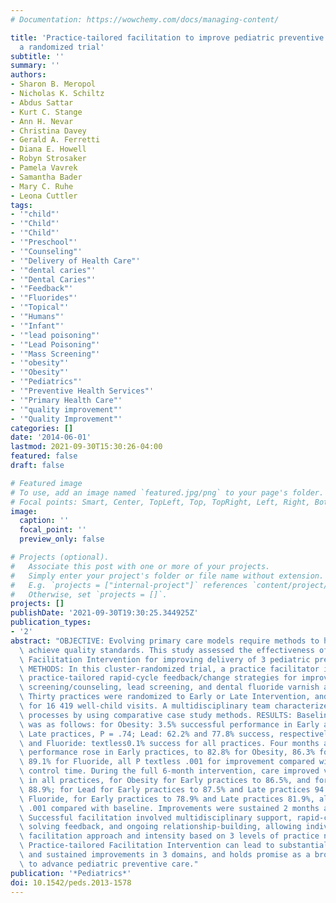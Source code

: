 ```yaml
---
# Documentation: https://wowchemy.com/docs/managing-content/

title: 'Practice-tailored facilitation to improve pediatric preventive care delivery:
  a randomized trial'
subtitle: ''
summary: ''
authors:
- Sharon B. Meropol
- Nicholas K. Schiltz
- Abdus Sattar
- Kurt C. Stange
- Ann H. Nevar
- Christina Davey
- Gerald A. Ferretti
- Diana E. Howell
- Robyn Strosaker
- Pamela Vavrek
- Samantha Bader
- Mary C. Ruhe
- Leona Cuttler
tags:
- '"child"'
- '"Child"'
- '"Child"'
- '"Preschool"'
- '"Counseling"'
- '"Delivery of Health Care"'
- '"dental caries"'
- '"Dental Caries"'
- '"Feedback"'
- '"Fluorides"'
- '"Topical"'
- '"Humans"'
- '"Infant"'
- '"lead poisoning"'
- '"Lead Poisoning"'
- '"Mass Screening"'
- '"obesity"'
- '"Obesity"'
- '"Pediatrics"'
- '"Preventive Health Services"'
- '"Primary Health Care"'
- '"quality improvement"'
- '"Quality Improvement"'
categories: []
date: '2014-06-01'
lastmod: 2021-09-30T15:30:26-04:00
featured: false
draft: false

# Featured image
# To use, add an image named `featured.jpg/png` to your page's folder.
# Focal points: Smart, Center, TopLeft, Top, TopRight, Left, Right, BottomLeft, Bottom, BottomRight.
image:
  caption: ''
  focal_point: ''
  preview_only: false

# Projects (optional).
#   Associate this post with one or more of your projects.
#   Simply enter your project's folder or file name without extension.
#   E.g. `projects = ["internal-project"]` references `content/project/deep-learning/index.md`.
#   Otherwise, set `projects = []`.
projects: []
publishDate: '2021-09-30T19:30:25.344925Z'
publication_types:
- '2'
abstract: "OBJECTIVE: Evolving primary care models require methods to help practices\
  \ achieve quality standards. This study assessed the effectiveness of a Practice-Tailored\
  \ Facilitation Intervention for improving delivery of 3 pediatric preventive services.\
  \ METHODS: In this cluster-randomized trial, a practice facilitator implemented\
  \ practice-tailored rapid-cycle feedback/change strategies for improving obesity\
  \ screening/counseling, lead screening, and dental fluoride varnish application.\
  \ Thirty practices were randomized to Early or Late Intervention, and outcomes assessed\
  \ for 16 419 well-child visits. A multidisciplinary team characterized facilitation\
  \ processes by using comparative case study methods. RESULTS: Baseline performance\
  \ was as follows: for Obesity: 3.5% successful performance in Early and 6.3% in\
  \ Late practices, P = .74; Lead: 62.2% and 77.8% success, respectively, P = .11;\
  \ and Fluoride: textless0.1% success for all practices. Four months after randomization,\
  \ performance rose in Early practices, to 82.8% for Obesity, 86.3% for Lead, and\
  \ 89.1% for Fluoride, all P textless .001 for improvement compared with Late practices'\
  \ control time. During the full 6-month intervention, care improved versus baseline\
  \ in all practices, for Obesity for Early practices to 86.5%, and for Late practices\
  \ 88.9%; for Lead for Early practices to 87.5% and Late practices 94.5%; and for\
  \ Fluoride, for Early practices to 78.9% and Late practices 81.9%, all P textless\
  \ .001 compared with baseline. Improvements were sustained 2 months after intervention.\
  \ Successful facilitation involved multidisciplinary support, rapid-cycle problem\
  \ solving feedback, and ongoing relationship-building, allowing individualizing\
  \ facilitation approach and intensity based on 3 levels of practice need. CONCLUSIONS:\
  \ Practice-tailored Facilitation Intervention can lead to substantial, simultaneous,\
  \ and sustained improvements in 3 domains, and holds promise as a broad-based method\
  \ to advance pediatric preventive care."
publication: '*Pediatrics*'
doi: 10.1542/peds.2013-1578
---
```

